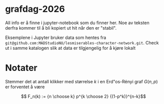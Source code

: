 # grafdag-2026

All info er å finne i jupyter-notebook som du finner her.
Noe av teksten derfra kommer til å bli kopiert ut hit når den er
"stabil".

Eksemplene i Jupyter bruker data som hentes fra `git@github.com:MADStudioNU/lesmiserables-character-network.git`.  Check ut i samme katalogen slik at data er tilgjengelig for å kjøre lokalt

# Notater
Stemmer det at antall klikker med størrelse $k$ i en Erd\"os-Rényi
graf $G(n,p)$ er forventet å være
```math
	F_n(k) := {n \choose k} p^{k \choose 2} {(1-p^k)}^{n-k}
```



